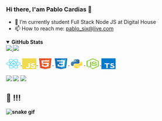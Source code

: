 ### Hi there, I'am Pablo Cardias 👋

<!--
**psixp/psixp** is a ✨ _special_ ✨ repository because its `README.md` (this file) appears on your GitHub profile.

Here are some ideas to get you started:


<!-- - 🌱 I’m currently Dev Web Full stack Node.js (future) -->
- 🔭 I’m currently student Full Stack Node JS at Digital House
- 📫 How to reach me: pablo_six@live.com
 <div style="display: flex;">
  <details open>
    <summary><strong>GitHub Stats<strong></summary>
    <a href="https://github.com/psixp">
    <img height="163em" src="https://github-readme-stats.vercel.app/api?username=psixp&show_icons=true&theme=nightowl&include_all_commits=true&count_private=true"/>
    <img height="163em" src="https://github-readme-stats.vercel.app/api/top-langs/?username=psixp&layout=compact&langs_count=10&theme=nightowl&hide=CMake%2C%20Makefile"/>
  </details>
</div>

<div style="display: inline_block">
  <br>
  <img align="center" alt="Pablo-React" height="30" width="40" title="React" src="https://raw.githubusercontent.com/devicons/devicon/master/icons/react/react-original.svg">
  <img align="center" alt="Pablo-Js" height="30" width="40" title="Javascript" src="https://raw.githubusercontent.com/devicons/devicon/master/icons/javascript/javascript-plain.svg">
  <img align="center" alt="Pablo-HTML" height="30" width="40" title="HTML" src="https://raw.githubusercontent.com/devicons/devicon/master/icons/html5/html5-original.svg">
  <img align="center" alt="Pablo-CSS" height="30" width="40" title="CSS" src="https://raw.githubusercontent.com/devicons/devicon/master/icons/css3/css3-original.svg">
  <img align="center" alt="Pablo-Python" height="30" width="40" src="https://raw.githubusercontent.com/devicons/devicon/master/icons/python/python-original.svg">
  <img align="center" alt="Pablo-NodeJS" height="30" width="40" title="Node JS" src="https://raw.githubusercontent.com/devicons/devicon/master/icons/nodejs/nodejs-original.svg">
  <img align="center" alt="Pablo-NodeJS" height="30" width="40" title="Typescript" src="https://raw.githubusercontent.com/devicons/devicon/master/icons/typescript/typescript-original.svg">
</div>
<br>
<div> 
  <a href="https://instagram.com/sixpablo" target="_blank"><img src="https://img.shields.io/badge/-Instagram-%23E4405F?style=for-the-badge&logo=instagram&logoColor=white"></a>
  <a href = "mailto:pablo_six@live.com" target="_blank"><img src="https://img.shields.io/badge/-Mail-%23333?style=for-the-badge&logo=mail&logoColor=white"></a>
  <a href="https://www.linkedin.com/in/pablo-cardias-flores-a2a77a161/" target="_blank"><img src="https://img.shields.io/badge/-LinkedIn-%230077B5?style=for-the-badge&logo=linkedin&logoColor=white"></a> 
</div>

## 🐍 !!!

![snake gif](https://github.com/psixp/psixp/blob/output/github-contribution-grid-snake.svg)

